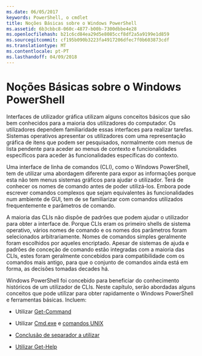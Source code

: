 ```yaml
---
ms.date: 06/05/2017
keywords: PowerShell, o cmdlet
title: Noções Básicas sobre o Windows PowerShell
ms.assetid: 6b3cbbc8-060c-4877-b00b-7300dbbe4e28
ms.openlocfilehash: b21c6cd84ea29d5e8085ccf8df2a5a9199e1d859
ms.sourcegitcommit: cf195b090b3223fa4917206dfec7f0b603873cdf
ms.translationtype: MT
ms.contentlocale: pt-PT
ms.lasthandoff: 04/09/2018
---
```

# <a name="windows-powershell-basics"></a>Noções Básicas sobre o Windows PowerShell
Interfaces de utilizador gráfica utilizam alguns conceitos básicos que são bem conhecidos para a maioria dos utilizadores do computador. Os utilizadores dependem familiaridade essas interfaces para realizar tarefas. Sistemas operativos apresentar os utilizadores com uma representação gráfica de itens que podem ser pesquisados, normalmente com menus de lista pendente para aceder ao menus de contexto e funcionalidades específicos para aceder às funcionalidades específicas do contexto.

Uma interface de linha de comandos (CLI), como o Windows PowerShell, tem de utilizar uma abordagem diferente para expor as informações porque esta não tem menus sistemas gráficos para ajudar o utilizador. Terá de conhecer os nomes de comando antes de poder utilizá-los. Embora pode escrever comandos complexos que sejam equivalentes às funcionalidades num ambiente de GUI, tem de se familiarizar com comandos utilizados frequentemente e parâmetros de comando.

A maioria das CLIs não dispõe de padrões que podem ajudar o utilizador para obter a interface de. Porque CLIs eram os primeiro shells de sistema operativo, vários nomes de comando e os nomes dos parâmetros foram selecionados arbitrariamente. Nomes de comandos simples geralmente foram escolhidos por aqueles encriptado. Apesar de sistemas de ajuda e padrões de conceção de comando estão integradas com a maioria das CLIs, estes foram geralmente concebidos para compatibilidade com os comandos mais antigo, para que o conjunto de comandos ainda está em forma, as decisões tomadas decades há.

Windows PowerShell foi concebido para beneficiar do conhecimento históricos de um utilizador de CLIs. Neste capítulo, serão abordadas alguns conceitos que pode utilizar para obter rapidamente o Windows PowerShell e ferramentas básicas. Incluem:

- Utilizar [Get-Command](/powershell/module/Microsoft.PowerShell.Core/get-command)

- Utilizar [Cmd.exe](/windows-server/administration/windows-commands/cmd) e [comandos UNIX](/windows/wsl/reference)

- [Conclusão de separador a utilizar](../../core-powershell/console/using-tab-expansion.md)

- [Utilizar Get-Help](./getting-detailed-help-information.md)